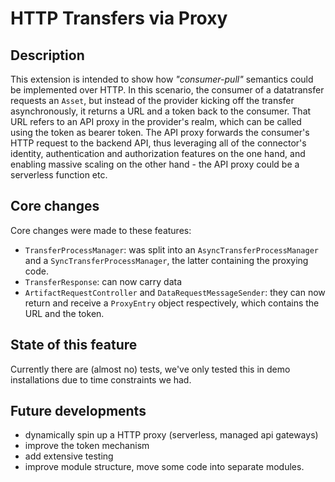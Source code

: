 # HTTP Transfers via Proxy

## Description
This extension is intended to show how _"consumer-pull"_ semantics could be implemented over HTTP. 
In this scenario, the consumer of a datatransfer requests an `Asset`, but instead of the provider kicking off the transfer asynchronously, it returns a URL and a token back to the consumer.
That URL refers to an API proxy in the provider's realm, which can be called using the token as bearer token. The API proxy forwards the consumer's HTTP request to the backend API, thus leveraging all of the connector's identity, authentication and authorization features on the one hand, and enabling massive scaling on the other hand - the API proxy could be a serverless function etc.

## Core changes
Core changes were made to these features:
- `TransferProcessManager`: was split into an `AsyncTransferProcessManager` and a `SyncTransferProcessManager`, the latter containing the proxying code.
- `TransferResponse`: can now carry data
- `ArtifactRequestController` and `DataRequestMessageSender`: they can now return and receive a `ProxyEntry` object respectively, which contains the URL and the token.

## State of this feature
Currently there are (almost no) tests, we've only tested this in demo installations due to time constraints we had. 

## Future developments
- dynamically spin up a HTTP proxy (serverless, managed api gateways)
- improve the token mechanism 
- add extensive testing
- improve module structure, move some code into separate modules.